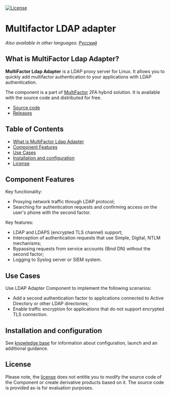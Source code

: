 

[![License](https://img.shields.io/badge/license-view-orange)](LICENSE.md)

# Multifactor LDAP adapter

_Also available in other languages: [Русский](README.ru.md)_

## What is MultiFactor Ldap Adapter?

**MultiFactor Ldap Adapter** is a LDAP proxy server for Linux. It allows you to quickly add multifactor authentication to your applications with LDAP authentication.

The component is a part of <a href="https://multifactor.pro/" target="_blank">MultiFactor</a> 2FA hybrid solution. It is available with the source code and distributed for free.
* <a href="https://github.com/MultifactorLab/multifactor-ldap-adapter" target="_blank">Source code</a>
* <a href="https://github.com/MultifactorLab/multifactor-ldap-adapter/releases" target="_blank">Releases</a>

## Table of Contents

- [What is MultiFactor Ldap Adapter](#what-is-multiFactor-ldap-adapter)
- [Component Features](#component-features)
- [Use Cases](#use-cases)
- [Installation and configuration](#installation-and-configuration)
- [License](#license)

## Component Features

Key functionality:

- Proxying network traffic through LDAP protocol;
- Searching for authentication requests and confirming access on the user's phone with the second factor.

Key features:

- LDAP and LDAPS (encrypted TLS channel) support;
- Interception of authentication requests that use Simple, Digital, NTLM mechanisms;
- Bypassing requests from service accounts (Bind DN) without the second factor;
- Logging to Syslog server or SIEM system.

## Use Cases

Use LDAP Adapter Component to implement the following scenarios:

* Add a second authentication factor to applications connected to Active Directory or other LDAP directories;
* Enable traffic encryption for applications that do not support encrypted TLS connection.

## Installation and configuration
See [knowledge base](https://multifactor.pro/docs/ldap-adapter/linux/) for information about configuration, launch and an additional guidance.

## License

Please note, the [license](LICENSE.md) does not entitle you to modify the source code of the Component or create derivative products based on it. The source code is provided as-is for evaluation purposes.